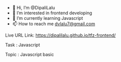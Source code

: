 - 👋 Hi, I’m @DipaliLalu
- 👀 I’m interested in frontend developing
- 🌱 I’m currently learning Javascript
- 📫 How to reach me dvlalu7@gmail.com

Live URL Link: https://dipalilalu.github.io/tfz-frontend/

Task : Javascript

Topic : Javascript basic
